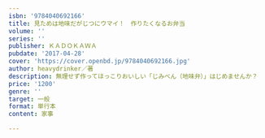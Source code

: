```yaml
---
isbn: '9784040692166'
title: 見ためは地味だがじつにウマイ！　作りたくなるお弁当
volume: ''
series: ''
publisher: ＫＡＤＯＫＡＷＡ
pubdate: '2017-04-28'
cover: 'https://cover.openbd.jp/9784040692166.jpg'
author: heavydrinker／著
description: 無理せず作ってほっこりおいしい「じみべん（地味弁）」はじめませんか？
price: '1200'
genre: ''
target: 一般
format: 単行本
content: 家事

---
```


